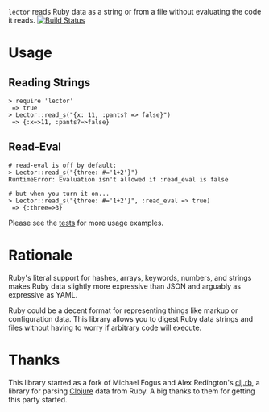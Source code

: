 `lector` reads Ruby data as a string or from a file without evaluating the code it reads. [![Build Status](https://secure.travis-ci.org/alandipert/lector.png)](http://travis-ci.org/alandipert/lector)

# Usage

## Reading Strings
```
> require 'lector'
 => true
> Lector::read_s("{x: 11, :pants? => false}")
 => {:x=>11, :pants?=>false} 
```

## Read-Eval
```
# read-eval is off by default:
> Lector::read_s("{three: #='1+2'}")
RuntimeError: Evaluation isn't allowed if :read_eval is false

# but when you turn it on...
> Lector::read_s("{three: #='1+2'}", :read_eval => true)
 => {:three=>3} 
```

Please see the
[tests](https://github.com/alandipert/lector/tree/master/spec/lector)
for more usage examples.

# Rationale

Ruby's literal support for hashes, arrays, keywords, numbers, and
strings makes Ruby data slightly more expressive than JSON and
arguably as expressive as YAML.

Ruby could be a decent format for representing things like markup or
configuration data.  This library allows you to digest Ruby data
strings and files without having to worry if arbitrary code will
execute.

# Thanks

This library started as a fork of Michael Fogus and Alex Redington's
[clj.rb](https://github.com/fogus/clj.rb), a library for parsing
[Clojure](http://clojure.org) data from Ruby.  A big thanks to them
for getting this party started.